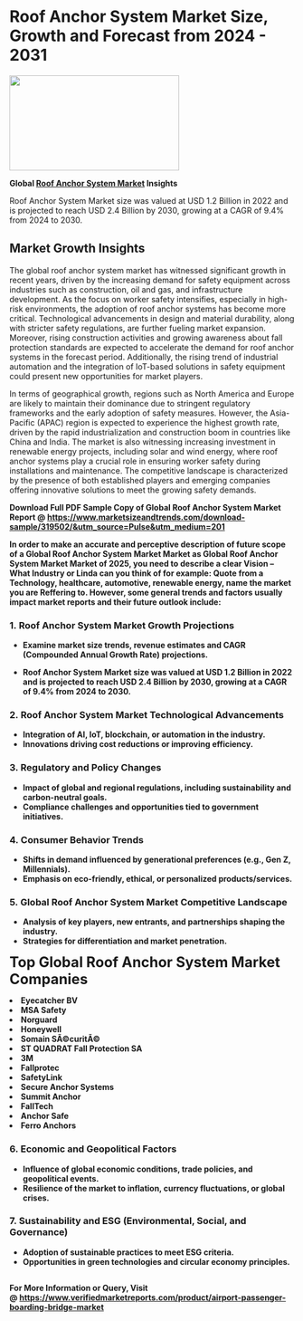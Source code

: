 <H1>Roof Anchor System Market Size, Growth and Forecast from 2024 - 2031</H1><img class="aligncenter size-medium wp-image-584254" src="https://thirdeyenews.in/wp-content/uploads/2024/09/Global-Market-Research-300x168.jpeg" alt="" width="300" height="168" /><p><strong>Global&nbsp;<a href="https://www.marketsizeandtrends.com/download-sample/319502/&amp;utm_source=Pulse&amp;utm_medium=201">Roof Anchor System Market</a> Insights</strong></p><p>Roof Anchor System Market size was valued at USD 1.2 Billion in 2022 and is projected to reach USD 2.4 Billion by 2030, growing at a CAGR of 9.4% from 2024 to 2030.</p><p><h2>Market Growth Insights</h2> <p>The global roof anchor system market has witnessed significant growth in recent years, driven by the increasing demand for safety equipment across industries such as construction, oil and gas, and infrastructure development. As the focus on worker safety intensifies, especially in high-risk environments, the adoption of roof anchor systems has become more critical. Technological advancements in design and material durability, along with stricter safety regulations, are further fueling market expansion. Moreover, rising construction activities and growing awareness about fall protection standards are expected to accelerate the demand for roof anchor systems in the forecast period. Additionally, the rising trend of industrial automation and the integration of IoT-based solutions in safety equipment could present new opportunities for market players.</p> <p><strong></strong></p> <p>In terms of geographical growth, regions such as North America and Europe are likely to maintain their dominance due to stringent regulatory frameworks and the early adoption of safety measures. However, the Asia-Pacific (APAC) region is expected to experience the highest growth rate, driven by the rapid industrialization and construction boom in countries like China and India. The market is also witnessing increasing investment in renewable energy projects, including solar and wind energy, where roof anchor systems play a crucial role in ensuring worker safety during installations and maintenance. The competitive landscape is characterized by the presence of both established players and emerging companies offering innovative solutions to meet the growing safety demands.</p> <p><strong></p><p><span class=""><strong>Download Full PDF Sample Copy of Global Roof Anchor System Market Report</strong> @ <a href="https://www.marketsizeandtrends.com/download-sample/319502/&amp;utm_source=Pulse&amp;utm_medium=201" target="_blank">https://www.marketsizeandtrends.com/download-sample/319502/&amp;utm_source=Pulse&amp;utm_medium=201</a></span></p><p>In order to make an accurate and perceptive description of future scope of a Global&nbsp;Roof Anchor System Market Market as Global&nbsp;Roof Anchor System Market Market of 2025, you need to describe a clear Vision &ndash; What Industry or Linda can you think of for example: Quote from a Technology, healthcare, automotive, renewable energy, name the market you are Reffering to. However, some general trends and factors usually impact market reports and their future outlook include:</p><h3>1.&nbsp;<strong>Roof Anchor System Market Growth Projections</strong></h3><ul><li>Examine market size trends, revenue estimates and CAGR (Compounded Annual Growth Rate) projections.</li><li><p>Roof Anchor System Market size was valued at USD 1.2 Billion in 2022 and is projected to reach USD 2.4 Billion by 2030, growing at a CAGR of 9.4% from 2024 to 2030.</p></li></ul><h3>2.&nbsp;<strong>Roof Anchor System Market Technological Advancements</strong></h3><ul><li>Integration of AI, IoT, blockchain, or automation in the industry.</li><li>Innovations driving cost reductions or improving efficiency.</li></ul><h3>3.&nbsp;<strong>Regulatory and Policy Changes</strong></h3><ul><li>Impact of global and regional regulations, including sustainability and carbon-neutral goals.</li><li>Compliance challenges and opportunities tied to government initiatives.</li></ul><h3>4.&nbsp;<strong>Consumer Behavior Trends</strong></h3><ul><li>Shifts in demand influenced by generational preferences (e.g., Gen Z, Millennials).</li><li>Emphasis on eco-friendly, ethical, or personalized products/services.</li></ul><h3>5.&nbsp;<strong>Global Roof Anchor System Market Competitive Landscape</strong></h3><ul><li>Analysis of key players, new entrants, and partnerships shaping the industry.</li><li>Strategies for differentiation and market penetration.</li></ul><p data-pm-slice="1 1 []"><span style="color: inherit; font-family: inherit; font-size: 25px;">Top Global Roof Anchor System Market Companies</span></p><div class="" data-test-id=""><p><li>Eyecatcher BV</li><li> MSA Safety</li><li> Norguard</li><li> Honeywell</li><li> Somain SÃ©curitÃ©</li><li> ST QUADRAT Fall Protection SA</li><li> 3M</li><li> Fallprotec</li><li> SafetyLink</li><li> Secure Anchor Systems</li><li> Summit Anchor</li><li> FallTech</li><li> Anchor Safe</li><li> Ferro Anchors</li></p></div><h3>6.&nbsp;<strong>Economic and Geopolitical Factors</strong></h3><ul><li>Influence of global economic conditions, trade policies, and geopolitical events.</li><li>Resilience of the market to inflation, currency fluctuations, or global crises.</li></ul><h3>7.&nbsp;<strong>Sustainability and ESG (Environmental, Social, and Governance)</strong></h3><ul><li>Adoption of sustainable practices to meet ESG criteria.</li><li>Opportunities in green technologies and circular economy principles.</li></ul><h2><strong style="font-size: 14px;">For More Information or Query, Visit @&nbsp;</strong><a style="background-color: #ffffff; font-size: 14px;" href="https://www.marketsizeandtrends.com/report/roof-anchor-system-market/" target="_blank">https://www.verifiedmarketreports.com/product/airport-passenger-boarding-bridge-market</a></h2>
